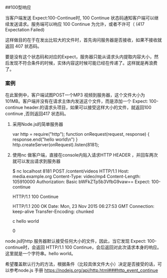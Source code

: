 ##100型响应

当客户端发送 Expect:100-Continue时,  100 Continue 状态码通知客户端可以继续发送请求。服务端可以响应 100 Continue 为允许，或者不许可（ (417 Expectation Failed) 

这样做目的在于在发出比较大的文件时，首先询问服务器是否接收，如果不接收就返回 407 状态码。

要是没有这个状态码和对应的Expect，服务器只能从请求头内提取内容大小，然后发现不符合条件的时候，实体内容这时候可能已经在传递了。这样就是再浪费了。

### 案例

在此案例中，客户端试图POST一个MP3 视频到服务器，这个文件大小为101MB。客户端并没有在请求主体内发送这个文件，而是添加一个 Expect: 100-continue header.的请求头项目，如果可以接受这样大小的文件，就返回100 continue ,否则返回417 状态码。

1. 采用Node.js的简单服务器

    var http = require("http");
    function onRequest(request, response) {
    response.end("hello world\n")
    }
    http.createServer(onRequest).listen(8181);

2. 使用nc 做客户端，直接在console内贴入请求HTTP HEADER ，并回车两次就可以发出请求到服务器

    $ nc  localhost 8181
    POST /content/videos HTTP/1.1
    Host: media.example.org
    Content-Type: video/mp4
    Content-Length: 105910000
    Authorization: Basic bWFkZTp5b3VfbG9vaw==
    Expect: 100-continue

    HTTP/1.1 100 Continue

    HTTP/1.1 200 OK
    Date: Mon, 23 Nov 2015 06:27:53 GMT
    Connection: keep-alive
    Transfer-Encoding: chunked

    c
    hello world

    0

node.js的http 服务器默认接受任何大小的文件，因此，当它发现 Expect: 100-continue时，会返回 HTTP/1.1 100 Continue，会后返回对此次请求本身的响应。这里就是一个字符串。hello world。

希望覆盖默认行为的方法，根据条件（比较具体文件大小）决定是否接受的话，可以参考node.js 手册 https://nodejs.org/api/http.html###http_event_continue

